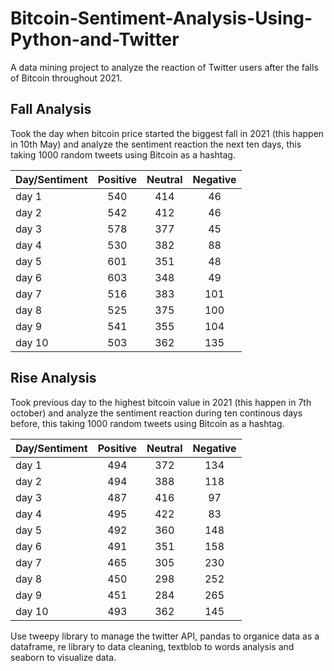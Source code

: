 # Bitcoin-Sentiment-Analysis-Using-Python-and-Twitter
A data mining project to analyze the reaction of Twitter users after the falls of Bitcoin throughout 2021.

## Fall Analysis
Took the day when bitcoin price started the biggest fall in 2021 (this happen in 10th May) and analyze the sentiment reaction the next ten days, this taking 1000 random tweets using Bitcoin as a hashtag.

Day/Sentiment | Positive | Neutral | Negative
------------- | :---: | :---: | :---:
day 1  | 540 | 414 | 46
day 2  | 542 | 412 | 46
day 3  | 578 | 377 | 45
day 4  | 530 | 382 | 88
day 5  | 601 | 351 | 48
day 6  | 603 | 348 | 49
day 7  | 516 | 383 | 101
day 8  | 525 | 375 | 100
day 9  | 541 | 355 | 104
day 10 | 503 | 362 | 135

## Rise Analysis
Took previous day to the highest bitcoin value in 2021 (this happen in 7th october) and analyze the sentiment reaction during ten continous days before, this taking 1000 random tweets using Bitcoin as a hashtag.

Day/Sentiment | Positive | Neutral | Negative
------------- | :---: | :---: | :---:
day 1  | 494 | 372 | 134
day 2  | 494 | 388 | 118
day 3  | 487 | 416 | 97
day 4  | 495 | 422 | 83
day 5  | 492 | 360 | 148
day 6  | 491 | 351 | 158
day 7  | 465 | 305 | 230
day 8  | 450 | 298 | 252
day 9  | 451 | 284 | 265
day 10 | 493 | 362 | 145

Use tweepy library to manage the twitter API, pandas to organice data as a dataframe, re library to data cleaning, textblob to words analysis and seaborn to visualize data.
